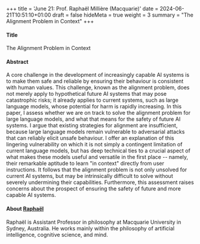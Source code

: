 +++
title = 'June 21: Prof. Raphaël Millière (Macquarie)'
date = 2024-06-21T10:51:10+01:00
draft = false
hideMeta = true
weight = 3
summary = "The Alignment Problem in Context"
+++
 

#### Title
The Alignment Problem in Context
 
#### Abstract
A core challenge in the development of increasingly capable AI systems is to make them safe and reliable by ensuring their behaviour is consistent with human values. This challenge, known as the alignment problem, does not merely apply to hypothetical future AI systems that may pose catastrophic risks; it already applies to current systems, such as large language models, whose potential for harm is rapidly increasing. In this paper, I assess whether we are on track to solve the alignment problem for large language models, and what that means for the safety of future AI systems. I argue that existing strategies for alignment are insufficient, because large language models remain vulnerable to adversarial attacks that can reliably elicit unsafe behaviour. I offer an explanation of this lingering vulnerability on which it is not simply a contingent limitation of current language models, but has deep technical ties to a crucial aspect of what makes these models useful and versatile in the first place -- namely, their remarkable aptitude to learn "in context" directly from user instructions. It follows that the alignment problem is not only unsolved for current AI systems, but may be intrinsically difficult to solve without severely undermining their capabilities. Furthermore, this assessment raises concerns about the prospect of ensuring the safety of future and more capable AI systems.
 

#### About [Raphaël](https://raphaelmilliere.com)
Raphaël is Assistant Professor in philosophy at Macquarie University in Sydney, Australia. He works mainly within the philosophy of artificial intelligence, cognitive science, and mind.
